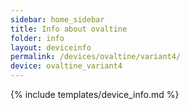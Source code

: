 ```yaml
---
sidebar: home_sidebar
title: Info about ovaltine
folder: info
layout: deviceinfo
permalink: /devices/ovaltine/variant4/
device: ovaltine_variant4
---
```

{% include templates/device_info.md %}
